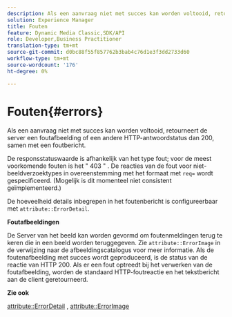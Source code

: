 ```yaml
---
description: Als een aanvraag niet met succes kan worden voltooid, retourneert de server een foutafbeelding of een andere HTTP-antwoordstatus dan 200, samen met een foutbericht.
solution: Experience Manager
title: Fouten
feature: Dynamic Media Classic,SDK/API
role: Developer,Business Practitioner
translation-type: tm+mt
source-git-commit: d0bc88f55f857762b3bab4c76d1e3f3dd2733d60
workflow-type: tm+mt
source-wordcount: '176'
ht-degree: 0%

---
```



# Fouten{#errors}

Als een aanvraag niet met succes kan worden voltooid, retourneert de server een foutafbeelding of een andere HTTP-antwoordstatus dan 200, samen met een foutbericht.

De responsstatuswaarde is afhankelijk van het type fout; voor de meest voorkomende fouten is het &quot; 403 &quot; . De reacties van de fout voor niet-beeldverzoektypes in overeenstemming met het formaat met `req=` wordt gespecificeerd. (Mogelijk is dit momenteel niet consistent geïmplementeerd.)

De hoeveelheid details inbegrepen in het foutenbericht is configureerbaar met `attribute::ErrorDetail`.

**Foutafbeeldingen**

De Server van het beeld kan worden gevormd om foutenmeldingen terug te keren die in een beeld worden teruggegeven. Zie `attribute::ErrorImage` in de verwijzing naar de afbeeldingscatalogus voor meer informatie. Als de foutenafbeelding met succes wordt geproduceerd, is de status van de reactie van HTTP 200. Als er een fout optreedt bij het verwerken van de foutafbeelding, worden de standaard HTTP-foutreactie en het tekstbericht aan de client geretourneerd.

**Zie ook**

[attribute::ErrorDetail](../../../../../ir-api/material-cat/image-rendering-api-ref/c-ir-material-catalog/c-ir-attributes-reference/r-ir-errordetail.md#reference-123b56eed6cf49cea6e0490672b7c53b) ,  [attribute::ErrorImage](../../../../../ir-api/material-cat/image-rendering-api-ref/c-ir-material-catalog/c-ir-attributes-reference/r-ir-errorimage.md#reference-b58bdaba96074c52802ca8dc54bfe2f0)
